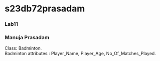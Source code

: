 # s23db72prasadam

### Lab11
### Manuja Prasadam


Class: Badminton.<br>
Badminton attributes : Player_Name, Player_Age, No_Of_Matches_Played.